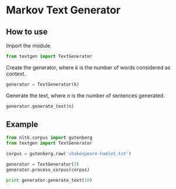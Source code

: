 Markov Text Generator
=====================

## How to use

Import the module.

```python
from textgen import TextGenerator
```

Create the generator, where *k* is the number of words considered as context.

```python
generator = TextGenerator(k)
```

Generate the text, where *n* is the number of sentences generated.

```python
generator.generate_text(n)
```

## Example

```python
from nltk.corpus import gutenberg
from textgen import TextGenerator

corpus = gutenberg.raw('shakespeare-hamlet.txt')

generator = TextGenerator(3)
generator.process_corpus(corpus)

print generator.generate_text(10)
```

